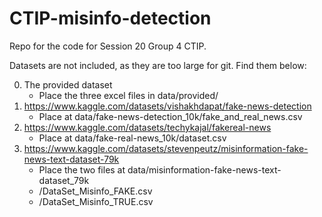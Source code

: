 # CTIP-misinfo-detection

Repo for the code for Session 20 Group 4 CTIP.

Datasets are not included, as they are too large for git. Find them below:

0. The provided dataset
    - Place the three excel files in data/provided/
2. https://www.kaggle.com/datasets/vishakhdapat/fake-news-detection
    - Place at data/fake-news-detection_10k/fake_and_real_news.csv
3. https://www.kaggle.com/datasets/techykajal/fakereal-news
    - Place at data/fake-real-news_10k/dataset.csv
4. https://www.kaggle.com/datasets/stevenpeutz/misinformation-fake-news-text-dataset-79k
    - Place the two files at data/misinformation-fake-news-text-dataset_79k
    - /DataSet_Misinfo_FAKE.csv
    - /DataSet_Misinfo_TRUE.csv
